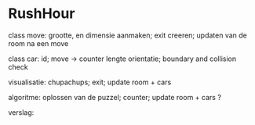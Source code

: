 # RushHour

class move:
	grootte, en dimensie aanmaken;
	exit creeren;
	updaten van de room na een move

class car:
	id;
	move -> counter
			lengte
			orientatie;
	boundary and collision check

visualisatie:
	chupachups;
	exit;
	update room + cars

algoritme:
	oplossen van de puzzel;
	counter;
	update room + cars ?

verslag:
